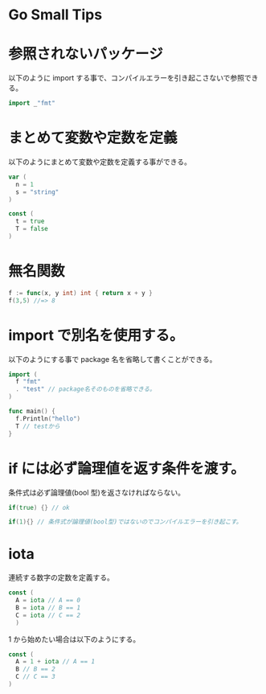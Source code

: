 # Go Small Tips

# 参照されないパッケージ

以下のように import する事で、コンパイルエラーを引き起こさないで参照できる。

```go
import _"fmt"
```

# まとめて変数や定数を定義

以下のようにまとめて変数や定数を定義する事ができる。

```go
var (
  n = 1
  s = "string"
)

const (
  t = true
  T = false
)
```

# 無名関数

```go
f := func(x, y int) int { return x + y }
f(3,5) //=> 8
```

# import で別名を使用する。

以下のようにする事で package 名を省略して書くことができる。

```go
import (
  f "fmt"
  . "test" // package名そのものを省略できる。
)

func main() {
  f.Println("hello")
  T // testから
}
```

# if には必ず論理値を返す条件を渡す。

条件式は必ず論理値(bool 型)を返さなければならない。

```go
if(true) {} // ok

if(1){} // 条件式が論理値(bool型)ではないのでコンパイルエラーを引き起こす。
```

# iota

連続する数字の定数を定義する。

```go
const (
  A = iota // A == 0
  B = iota // B == 1
  C = iota // C == 2
  )
```

1 から始めたい場合は以下のようにする。

```go
const (
  A = 1 + iota // A == 1
  B // B == 2
  C // C == 3
)
```
